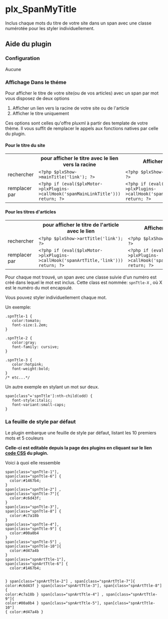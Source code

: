 # plx_SpanMyTitle
Inclus chaque mots du titre de votre site dans un span avec une classe numérotée pour les styler individuellement.

<h2>Aide du plugin</h2>
	
<h3>Configuration</h3>
  <p>Aucune</p>
<h3>Affichage Dans le théme</h3>
  <p>Pour afficher le titre de votre site(ou de vos articles) avec un span par mot vous disposez de deux options </p>
  <ol><li>Afficher un lien vers la racine de votre site ou de l'article</li>
    <li>Afficher le titre uniquement  </li>
  </ol>
  <p>Ces options sont celles qu'offre pluxml à partir des template de votre thème. Il vous suffit de remplacer le appels aux fonctions natives par celle du plugin.</p>

  <h4>Pour le titre du site</h4>
  <table>
    <tr><td></td><th>pour afficher le titre avec le lien vers la racine</th><th>Afficher le titre</th></tr>
    <tr><td>rechercher</td><td><code>&lt;?php $plxShow->mainTitle('link'); ?></code></td><td><code>&lt;?php $plxShow->mainTitle(); ?></code></td></tr>
    <tr><td>remplacer par</td> <td><code>&lt;?php if (eval($plxMotor->plxPlugins->callHook('spanMainLinkTitle'))) return; ?></code></td> <td> <code>&lt;?php if (eval($plxMotor->plxPlugins->callHook('spanMainTitle'))) return; ?></code></td></tr>
  </table>

  <h4>Pour les titres d'articles</h4>
  <table>
  <tr><td></td><th>pour afficher le titre de l'article avec le lien</th><th>Afficher le titre</th></tr>
    <tr><td>rechercher</td><td><code>&lt;?php $plxShow->artTitle('link'); ?></code></td><td><code>&lt;?php $plxShow->artTitle(); ?></code></td></tr>
    <tr><td>remplacer par</td> <td><code>&lt;?php if (eval($plxMotor->plxPlugins->callHook('spanArtTitle,'link'))) return; ?></code></td> <td> <code>&lt;?php if (eval($plxMotor->plxPlugins->callHook('spanArtTitle'))) return; ?></code></td></tr>
  </table>
  
 
  Pour chaque mot trouvé, un span avec une classe suivie d'un numéro est crèé dans lequel le mot est inclus. Cette class est nommée:  `spnTtle-X` , où X est le numéro du mot encapsulé.
  
  Vous pouvez styler individuellement chaque mot.
  
  Un exemple:
  ```
  .spnTtle-1 {
     color:tomato;
     font-size:1.2em;
  }
  
  .spnTtle-2 {
     color:gray;
     font-family: cursive;
  }

  .spnTtle-3 {
     color:hotpink;
     font-weight:bold;
  }
  /* etc...*/
  
  ```
  
  Un autre exemple en stylant un mot sur deux.
  ```
  span[class^='spnTtle']:nth-child(odd) {
     font-style:italic;
     font-variant:small-caps;
  }
  
  ```
  
  <h3>La feuille de style par défaut</h3>
  <p>Le plugin embarque une feuille de style par défaut, listant les 10 premiers mots et 5 couleurs</p>
  <p><strong>Celle-ci est editable depuis la page des plugins en cliquant sur le lien <a href="parametres_plugincss.php?p=spanTitle">code CSS</a> du plugin.</strong></p>
  <p>Voici à quoi elle ressemble</p>
  <pre><code>span[class="spnTtle-1"],
span[class="spnTtle-6"] {
  color:#1467b4;
}
span[class="spnTtle-2"] ,
span[class="spnTtle-7"]{
  color:#c6d43f;
}
span[class="spnTtle-3"],
span[class="spnTtle-8"] {
  color:#c7a18b
}
span[class="spnTtle-4"],
span[class="spnTtle-9"] {
  color:#00a0b4
}
span[class="spnTtle-5"] ,
span[class="spnTtle-10"]{
  color:#d47a4b
}
span[class="spnArtTtle-1"],
span[class="spnArtTtle-6"] {
  color:#1467b4;
  
}
span[class="spnArtTtle-2"] ,
span[class="spnArtTtle-7"]{
  color:#c6d43f
}
span[class="spnArtTtle-3"],
span[class="spnArtTtle-8"] {
  color:#c7a18b
}
span[class="spnArtTtle-4"] ,
span[class="spnArtTtle-9"]{
 color:#00a0b4 
}
span[class="spnArtTtle-5"],
span[class="spnArtTtle-10"] {
  color:#d47a4b
}</code></pre> 
